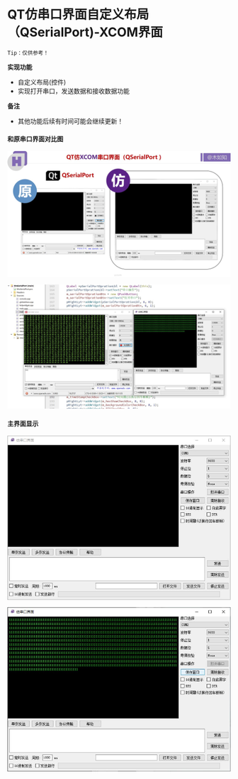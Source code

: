 # QT仿串口界面自定义布局（QSerialPort)-XCOM界面
`Tip：仅供参考！`

**实现功能**
- 自定义布局(控件)
- 实现打开串口，发送数据和接收数据功能

**备注**
- 其他功能后续有时间可能会继续更新！

#### 和原串口界面对比图
![模版](https://github.com/huangbaozhi/picx-images-hosting/raw/master/20250315/模版.7snd96l65x.jpg)

![image](https://github.com/huangbaozhi/picx-images-hosting/raw/master/20250315/image.6t79w1d5j0.jpg)

#### 主界面显示
![image](https://github.com/huangbaozhi/picx-images-hosting/raw/master/20250315/image.7axbkm0zsn.jpg)

![image](https://github.com/huangbaozhi/picx-images-hosting/raw/master/20250315/image.491fje2km9.jpg)